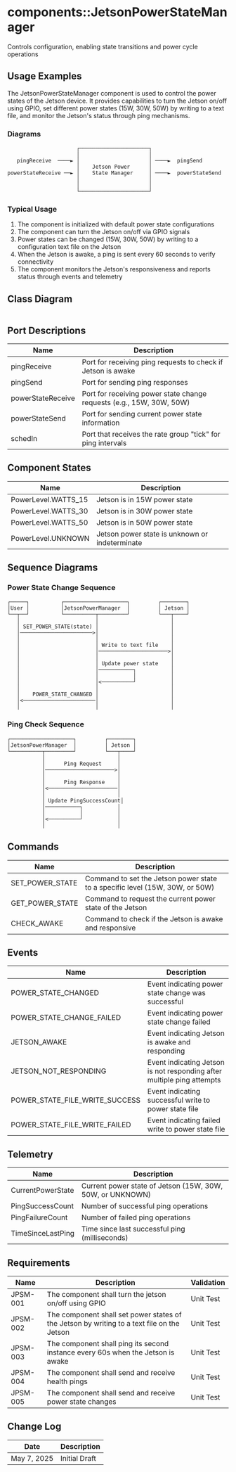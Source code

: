 # components::JetsonPowerStateManager

Controls configuration, enabling state transitions and power cycle operations

## Usage Examples
The JetsonPowerStateManager component is used to control the power states of the Jetson device. It provides capabilities to turn the Jetson on/off using GPIO, set different power states (15W, 30W, 50W) by writing to a text file, and monitor the Jetson's status through ping mechanisms.

### Diagrams
```
                      ┌──────────────────────┐
                      │                      │
   pingReceive  ────► │                      │ ────►  pingSend
                      │    Jetson Power      │
powerStateReceive ──► │    State Manager     │ ────►  powerStateSend
                      │                      │
                      │                      │
                      └──────────────────────┘
```

### Typical Usage
1. The component is initialized with default power state configurations
2. The component can turn the Jetson on/off via GPIO signals
3. Power states can be changed (15W, 30W, 50W) by writing to a configuration text file on the Jetson
4. When the Jetson is awake, a ping is sent every 60 seconds to verify connectivity
5. The component monitors the Jetson's responsiveness and reports status through events and telemetry

## Class Diagram
```
```

## Port Descriptions
| Name | Description |
|---|---|
| pingReceive | Port for receiving ping requests to check if Jetson is awake |
| pingSend | Port for sending ping responses |
| powerStateReceive | Port for receiving power state change requests (e.g., 15W, 30W, 50W) |
| powerStateSend | Port for sending current power state information |
| schedIn | Port that receives the rate group "tick" for ping intervals |

## Component States
| Name | Description |
|---|---|
| PowerLevel.WATTS_15 | Jetson is in 15W power state |
| PowerLevel.WATTS_30 | Jetson is in 30W power state |
| PowerLevel.WATTS_50 | Jetson is in 50W power state |
| PowerLevel.UNKNOWN | Jetson power state is unknown or indeterminate |

## Sequence Diagrams
### Power State Change Sequence
```
┌─────┐          ┌────────────────────┐         ┌────────┐
│User │          │JetsonPowerManager  │         │ Jetson │
└──┬──┘          └──────────┬─────────┘         └───┬────┘
   │                        │                       │
   │ SET_POWER_STATE(state) │                       │
   │───────────────────────>│                       │
   │                        │                       │
   │                        │ Write to text file    │
   │                        │──────────────────────>│
   │                        │                       │
   │                        │ Update power state    │
   │                        │───────────┐           │
   │                        │           │           │
   │                        │<──────────┘           │
   │                        │                       │
   │    POWER_STATE_CHANGED │                       │
   │<───────────────────────│                       │
   │                        │                       │
```

### Ping Check Sequence
```
┌────────────────────┐         ┌────────┐
│JetsonPowerManager  │         │ Jetson │
└──────────┬─────────┘         └───┬────┘
           │                       │
           │      Ping Request     │
           │──────────────────────>│
           │                       │
           │      Ping Response    │
           │<──────────────────────│
           │                       │
           │ Update PingSuccessCount│
           │───────────┐           │
           │           │           │
           │<──────────┘           │
           │                       │
```

## Commands
| Name | Description |
|---|---|
| SET_POWER_STATE | Command to set the Jetson power state to a specific level (15W, 30W, or 50W) |
| GET_POWER_STATE | Command to request the current power state of the Jetson |
| CHECK_AWAKE | Command to check if the Jetson is awake and responsive |

## Events
| Name | Description |
|---|---|
| POWER_STATE_CHANGED | Event indicating power state change was successful |
| POWER_STATE_CHANGE_FAILED | Event indicating power state change failed |
| JETSON_AWAKE | Event indicating Jetson is awake and responding |
| JETSON_NOT_RESPONDING | Event indicating Jetson is not responding after multiple ping attempts |
| POWER_STATE_FILE_WRITE_SUCCESS | Event indicating successful write to power state file |
| POWER_STATE_FILE_WRITE_FAILED | Event indicating failed write to power state file |

## Telemetry
| Name | Description |
|---|---|
| CurrentPowerState | Current power state of Jetson (15W, 30W, 50W, or UNKNOWN) |
| PingSuccessCount | Number of successful ping operations |
| PingFailureCount | Number of failed ping operations |
| TimeSinceLastPing | Time since last successful ping (milliseconds) |

## Requirements
| Name | Description | Validation |
|---|---|---|
| JPSM-001 | The component shall turn the jetson on/off using GPIO | Unit Test |
| JPSM-002 | The component shall set power states of the Jetson by writing to a text file on the Jetson | Unit Test |
| JPSM-003 | The component shall ping its second instance every 60s when the Jetson is awake | Unit Test |
| JPSM-004 | The component shall send and receive health pings | Unit Test |
| JPSM-005 | The component shall send and receive power state changes | Unit Test |

## Change Log
| Date | Description |
|---|---|
| May 7, 2025 | Initial Draft |